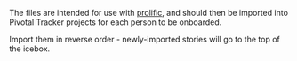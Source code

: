 The files are intended for use with [prolific](https://github.com/onsi/prolific), and should then be imported into Pivotal Tracker projects for each person to be onboarded.

Import them in reverse order - newly-imported stories will go to the top of the icebox.
